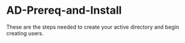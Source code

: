 # AD-Prereq-and-Install
These are the steps needed to create your active directory and begin creating users.
